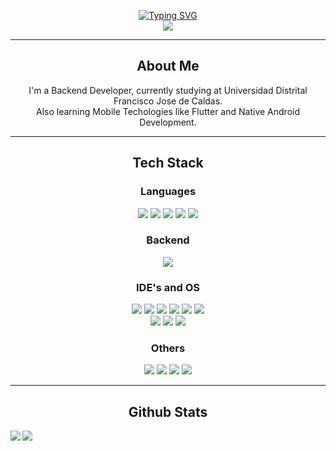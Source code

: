 <p align="center"> 
  <a href="https://git.io/typing-svg"><img src="https://readme-typing-svg.demolab.com?font=IBM+Plex+Mono&weight=500&size=35&pause=1000&color=FFDEA8&center=true&vCenter=true&random=false&width=475&height=60&lines=+I'm+Fredy+Angarita" alt="Typing SVG" /></a>
  <br/>
  <a href="https://www.linkedin.com/in/fredysangaritav/"><img src="https://img.shields.io/badge/LinkedIn-0077B5?style=for-the-badge&logo=linkedin&logoColor=white"/></a>
</p>
<hr/>
<div align="center">
  <h2>About Me</h2>
  <p>
    I'm a Backend Developer, currently studying at Universidad Distrital Francisco Jose de Caldas. <br/>
    Also learning Mobile Techologies like Flutter and Native Android Development.<br/>
  </p>
  <hr/>
  <div align="center">
  <h2>Tech Stack</h2>
  <h3>Languages</h3>
    <img src="https://img.shields.io/badge/C%2B%2B-00599C?style=for-the-badge&logo=c%2B%2B&logoColor=white"/>
    <img src="https://img.shields.io/badge/Java-ED8B00?style=for-the-badge&logo=openjdk&logoColor=white"/>
    <img src="https://img.shields.io/badge/Kotlin-0095D5?&style=for-the-badge&logo=kotlin&logoColor=white"/>
    <img src="https://img.shields.io/badge/TypeScript-007ACC?style=for-the-badge&logo=typescript&logoColor=white"/>
    <img src="https://img.shields.io/badge/JavaScript-323330?style=for-the-badge&logo=javascript&logoColor=F7DF1E"/>
  <h3>Backend</h3>
    <img src="https://skillicons.dev/icons?i=postgres,mysql,firebase,nodejs,nestjs,docker"/>
  <h3>IDE's and OS</h3>
    <img src="https://img.shields.io/badge/Visual_Studio_Code-0078D4?style=for-the-badge&logo=visual%20studio%20code&logoColor=white"/>
    <img src="https://img.shields.io/badge/Eclipse-2C2255?style=for-the-badge&logo=eclipse&logoColor=white"/>
    <img src="https://img.shields.io/badge/IntelliJ_IDEA-000000.svg?style=for-the-badge&logo=intellij-idea&logoColor=white"/>
    <img src="https://img.shields.io/badge/GIT-E44C30?style=for-the-badge&logo=git&logoColor=white"/>
    <img src="https://img.shields.io/badge/Github-181717.svg?&style=for-the-badge&logo=github&logoColor=white"/>
    <img src="https://img.shields.io/badge/Android_Studio-3DDC84?style=for-the-badge&logo=android-studio&logoColor=white"/>
    <br/>
    <img src="https://img.shields.io/badge/Windows-0078D6?style=for-the-badge&logo=windows&logoColor=white"/>
    <img src="https://img.shields.io/badge/Ubuntu-E95420?style=for-the-badge&logo=ubuntu&logoColor=white"/>
    <img src="https://img.shields.io/badge/Zorin%20OS-0CC1F3?style=for-the-badge&logo=zorin&logoColor=white"/>
  <h3>Others</h3>
    <img src="https://img.shields.io/badge/HTML5-E34F26?style=for-the-badge&logo=html5&logoColor=white"/>
    <img src="https://img.shields.io/badge/CSS-239120?&style=for-the-badge&logo=css3&logoColor=white"/>
    <img src="https://img.shields.io/badge/Tailwind_CSS-38B2AC?style=for-the-badge&logo=tailwind-css&logoColor=white"/>
    <img src="https://img.shields.io/badge/Bootstrap-563D7C?style=for-the-badge&logo=bootstrap&logoColor=white"/>
  </div>
  <hr/>
  <h2 align="center">Github Stats</h2>
  <img align="left" src="https://github-readme-stats.vercel.app/api/top-langs/?username=Fsxerath&theme=blue-green"/>
  <img align="left" src="https://github-readme-stats.vercel.app/api?username=Fsxerath&theme=blue-green"/>
  



